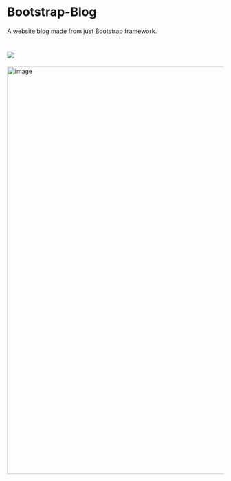 # Bootstrap-Blog
A website blog made from just Bootstrap framework.
# <a href="https://utkarsh-dixit-git.github.io/bootstrap-blog/"><img src="https://img.shields.io/github/deployments/utkarsh-dixit-git/bootstrap-blog/github-pages?style=for-the-badge"></a>
<a href="https://utkarsh-dixit-git.github.io/bootstrap-blog/"><img width="948" alt="image" src="https://user-images.githubusercontent.com/88888678/182513894-9e4a9c81-cafb-4972-baa6-3e119cba19d3.png"></a>
